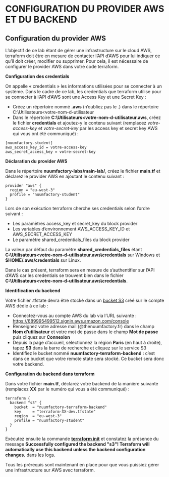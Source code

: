 # CONFIGURATION DU PROVIDER AWS ET DU BACKEND

## Configuration du provider AWS

L’objectif de ce lab étant de gérer une infrastructure sur le cloud AWS, terraform doit être en mesure de contacter l’API d’AWS pour lui indiquer ce qu’il doit créer, modifier ou supprimer. Pour cela, il est nécessaire de configurer le provider AWS dans votre code terraform.

**Configuration des credentials**

On appelle « credentials » les informations utilisées pour se connecter à un système. Dans le cadre de ce lab, les credentials que terraform utilise pour se connecter à l’API d’AWS sont une Access Key et une Secret Key :

- Créez un répertoire nommé **.aws** (n’oubliez pas le .) dans le répertoire C:\Utilisateurs\<votre-nom-d-utilisateur
- Dans le répertoire **C:\Utilisateurs\<votre-nom-d-utilisateur\.aws**, créez le fichier **credentials** et ajoutez-y le contenu suivant (remplacez *votre-access-key* et *votre-secret-key* par les access key et secret key AWS qui vous ont été communiqué) :

```
[nuumfactory-student]
aws_access_key_id = votre-access-key
aws_secret_access_key = votre-secret-key
```

**Déclaration du provider AWS**

Dans le répertoire **nuumfactory-labs/main-lab/**, créez le fichier **main.tf** et déclarez le provider AWS en ajoutant le contenu suivant :

```
provider "aws" {
  region = "eu-west-3"
  profile = "nuumfactory-student"
}
```

Lors de son exécution terraform cherche ses credentials selon l’ordre suivant :

- Les paramètres access_key et secret_key du block provider
- Les variables d’environnement AWS_ACCESS_KEY_ID et AWS_SECRET_ACCESS_KEY
- Le paramètre shared_credentials_files du block provider

La valeur par défaut du paramètre **shared_credentials_files** étant **C:\Utilisateurs\<votre-nom-d-utilisateur\.aws\credentials** sur Windows et **$HOME/.aws/credentials** sur Linux.

Dans le cas présent, terraform sera en mesure de s’authentifier sur l’API d’AWS car les credentials se trouvent bien dans le fichier **C:\Utilisateurs\<votre-nom-d-utilisateur\.aws\credentials**.

**Identification du backend**

Votre fichier .tfstate devra être stocké dans un [bucket S3](https://aws.amazon.com/s3/?nc1=h_ls) créé sur le compte AWS dédié à ce lab :

- Connectez-vous au compte AWS du lab via l’URL suivante : https://689995499512.signin.aws.amazon.com/console
- Renseignez votre adresse mail (@thenuumfactory.fr) dans le champ **Nom d’utilisateur** et votre mot de passe dans le champ **Mot de passe** puis cliquez sur **Connexion**
- Depuis la page d’accueil, sélectionnez la région **Paris** (en haut à droite), tapez **S3** dans la barre de recherche et cliquez sur le service S3
- Identifiez le bucket nommé **nuumfactory-terraform-backend** : c’est dans ce bucket que votre remote state sera stocké. Ce bucket sera donc votre backend.

**Configuration du backend dans terraform**

Dans votre fichier **main.tf**, déclarez votre backend de la manière suivante (remplacez **XX** par le numéro qui vous a été communiqué) :

```
terraform {
  backend "s3" {
    bucket  = "nuumfactory-terraform-backend"
    key     = "terraform-XX-dev.tfstate"
    region  = "eu-west-3"
    profile = "nuumfactory-student"
  }
}
```

Exécutez ensuite la commande [**terraform init**](https://developer.hashicorp.com/terraform/cli/commands/init) et constatez la présence du message **Successfully configured the backend "s3"! Terraform will automatically use this backend unless the backend configuration changes.** dans les logs.

Tous les prérequis sont maintenant en place pour que vous puissiez gérer une infrastructure sur AWS avec terraform.